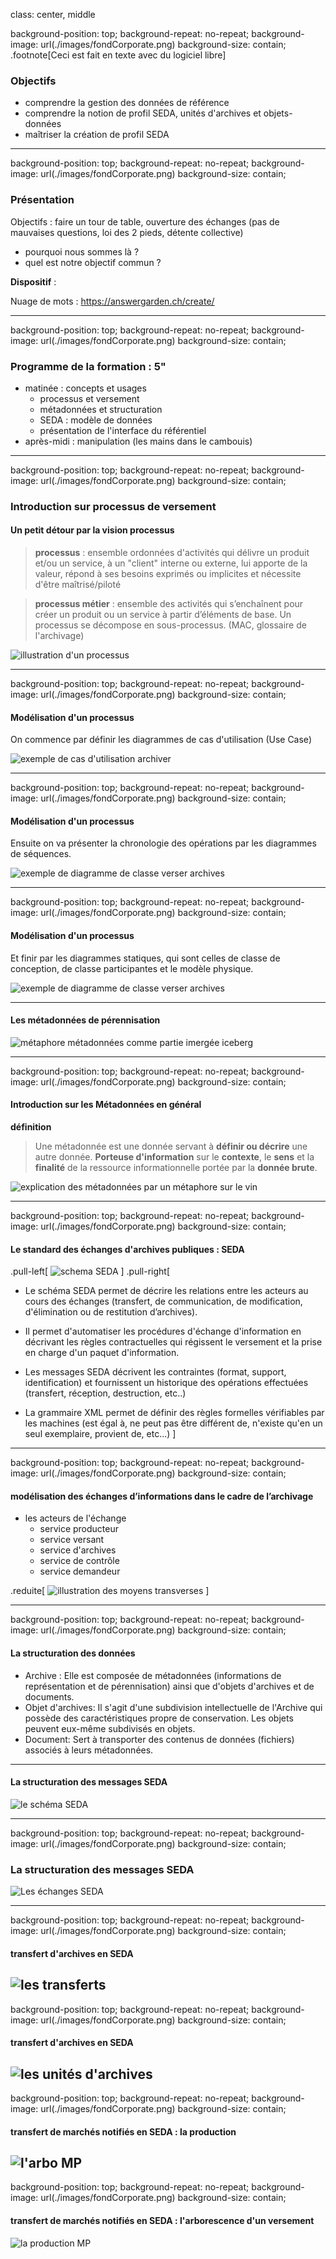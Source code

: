 class: center, middle

background-position: top;
background-repeat: no-repeat;
background-image: url(./images/fondCorporate.png)
background-size: contain;
.footnote[Ceci est fait en texte avec du logiciel libre]

### Objectifs

- comprendre la gestion des données de référence
- comprendre la notion de profil SEDA, unités d'archives et objets-données
- maîtriser la création de profil SEDA

---
background-position: top;
background-repeat: no-repeat;
background-image: url(./images/fondCorporate.png)
background-size: contain;

### Présentation

Objectifs : faire un tour de table, ouverture des échanges (pas de mauvaises questions, loi des 2 pieds, détente collective)

- pourquoi nous sommes là ?
- quel est notre objectif commun ?

**Dispositif** :

Nuage de mots : https://answergarden.ch/create/

---
background-position: top;
background-repeat: no-repeat;
background-image: url(./images/fondCorporate.png)
background-size: contain;

### Programme de la formation : 5"

- matinée : concepts et usages
  - processus et versement
  - métadonnées et structuration
  - SEDA : modèle de données
  - présentation de l'interface du référentiel
- après-midi : manipulation (les mains dans le cambouis)

---
background-position: top;
background-repeat: no-repeat;
background-image: url(./images/fondCorporate.png)
background-size: contain;

### Introduction sur processus de versement

#### Un petit détour par la vision processus

> **processus** : ensemble ordonnées d'activités qui délivre un produit et/ou un service, à un "client" interne ou externe, lui apporte de la valeur, répond à ses besoins exprimés ou implicites et nécessite d'être maîtrisé/piloté

> **processus métier** : ensemble des activités qui s’enchaînent pour créer un produit ou un service à partir d’éléments de base. Un processus se décompose en sous-processus. (MAC, glossaire de l'archivage)

![illustration d'un processus](./images/dessinerProcessus2.jpg)

---
background-position: top;
background-repeat: no-repeat;
background-image: url(./images/fondCorporate.png)
background-size: contain;

#### Modélisation d'un processus

On commence par définir les diagrammes de cas d'utilisation (Use Case)

![exemple de cas d'utilisation archiver](./images/useCaseArchiver.png)

<!--
Qui permettent de donner une vue globale de l'application. Pas seulement pour un client non avisé qui aura l'idée de sa future application mais aussi le développeur s'en sert pour le développement des interfaces.

La représentation d'un cas d'utilisation met en jeu trois concepts : l'acteur, le cas d'utilisation et l'interaction entre l'acteur et le cas d'utilisation.

Cas d'utilisation : Un cas d'utilisation (use case) représente un ensemble de séquences d'actions qui sont réalisées par le système et qui produisent un résultat observable intéressant pour un acteur particulier

-->

---
background-position: top;
background-repeat: no-repeat;
background-image: url(./images/fondCorporate.png)
background-size: contain;

#### Modélisation d'un processus

Ensuite on va présenter la chronologie des opérations par les diagrammes de séquences.

![exemple de diagramme de classe verser archives](./images/diagrammeSequenceArchiver.png)

---
background-position: top;
background-repeat: no-repeat;
background-image: url(./images/fondCorporate.png)
background-size: contain;

#### Modélisation d'un processus

Et finir par les diagrammes statiques, qui sont celles de classe de conception, de classe participantes et le modèle physique.

![exemple de diagramme de classe verser archives](./images/diagrammeClasseVerserArchives.png)

---

#### Les métadonnées de pérennisation

![métaphore métadonnées comme partie imergée iceberg](./images/icebergMetadonnees.jpg)

---
background-position: top;
background-repeat: no-repeat;
background-image: url(./images/fondCorporate.png)
background-size: contain;

#### Introduction sur les Métadonnées en général

**définition**

> Une métadonnée est une donnée servant à **définir ou décrire** une autre donnée. **Porteuse d'information** sur le **contexte**, le **sens** et la **finalité** de la ressource informationnelle portée par la **donnée brute**.

![explication des métadonnées par un métaphore sur le vin](./images/vinContexte.PNG)

---
background-position: top;
background-repeat: no-repeat;
background-image: url(./images/fondCorporate.png)
background-size: contain;

#### Le standard des échanges d'archives publiques : SEDA

.pull-left[
![schema SEDA](./images/schemaSeda.PNG)
]
.pull-right[

- Le schéma SEDA permet de décrire les relations entre les acteurs au cours des échanges (transfert, de communication, de modification, d'élimination ou de restitution d’archives).

- Il permet d'automatiser les procédures d'échange d'information en décrivant les règles contractuelles qui régissent le versement et la prise en charge d'un paquet d'information.

- Les messages SEDA décrivent les contraintes (format, support, identification) et fournissent un historique des opérations effectuées (transfert, réception, destruction, etc..)

- La grammaire XML permet de définir des règles formelles vérifiables par les machines (est égal à, ne peut pas être différent de, n'existe qu'en un seul exemplaire, provient de, etc...)
  ]

---
background-position: top;
background-repeat: no-repeat;
background-image: url(./images/fondCorporate.png)
background-size: contain;

#### modélisation des échanges d’informations dans le cadre de l’archivage

- les acteurs de l'échange
  - service producteur
  - service versant
  - service d'archives
  - service de contrôle
  - service demandeur

.reduite[
![illustration des moyens transverses](./images/desertB.jpg)
]

---
background-position: top;
background-repeat: no-repeat;
background-image: url(./images/fondCorporate.png)
background-size: contain;

#### La structuration des données
* Archive : Elle est composée de métadonnées (informations de représentation et de pérennisation) ainsi que d'objets d'archives et de documents.
* Objet d'archives: Il s'agit d'une subdivision intellectuelle de l'Archive qui possède des caractéristiques propre de conservation. Les objets peuvent eux-même subdivisés
en objets.
* Document: Sert à transporter des contenus de données (fichiers) associés à leurs métadonnées.

---
#### La structuration des messages SEDA

![le schéma SEDA](./images/seda1.png)

---
background-position: top;
background-repeat: no-repeat;
background-image: url(./images/fondCorporate.png)
background-size: contain;

### La structuration des messages SEDA

![Les échanges SEDA](./images/seda2.png)

---
background-position: top;
background-repeat: no-repeat;
background-image: url(./images/fondCorporate.png)
background-size: contain;

#### transfert d'archives en SEDA
![les transferts](./images/archiveTransfert.png)
---
background-position: top;
background-repeat: no-repeat;
background-image: url(./images/fondCorporate.png)
background-size: contain;

#### transfert d'archives en SEDA
![les unités d'archives](./images/archiveTransfertUnitArchives.png)
---
background-position: top;
background-repeat: no-repeat;
background-image: url(./images/fondCorporate.png)
background-size: contain;

#### transfert de marchés notifiés en SEDA : la production
![l'arbo MP](./images/TransfertMP.png)
---
background-position: top;
background-repeat: no-repeat;
background-image: url(./images/fondCorporate.png)
background-size: contain;

#### transfert de marchés notifiés en SEDA : l'arborescence d'un versement
![la production MP](./images/arboMP.png)
